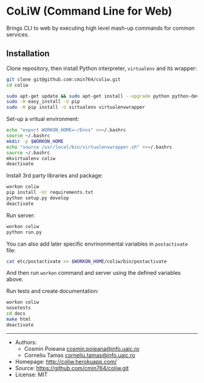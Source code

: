 # CoLiW (Command Line for Web)

Brings CLI to web by executing high level mash-up commands for common services.


## Installation

Clone repository, then install Python interpreter, `virtualenv` and its wrapper:
```bash
git clone git@github.com:cmin764/coliw.git
cd coliw

sudo apt-get update && sudo apt-get install --upgrade python python-dev python-setuptools
sudo -H easy_install -U pip
sudo -H pip install -U virtualenv virtualenvwrapper
```

Set-up a vritual environment:
```bash
echo "export WORKON_HOME=~/Envs" >>~/.bashrc
source ~/.bashrc
mkdir -p $WORKON_HOME
echo "source /usr/local/bin/virtualenvwrapper.sh" >>~/.bashrc
source ~/.bashrc
mkvirtualenv coliw
deactivate
```

Install 3rd party libraries and package:
```bash
workon coliw
pip install -Ur requirements.txt
python setup.py develop
deactivate
```

Run server:
```bash
workon coliw
python run.py
```

You can also add later specific envrinonmental variables in `postactivate` file:
```bash
cat etc/postactivate >> $WORKON_HOME/coliw/bin/postactivate
```
And then run `workon` command and server using the defined variables above.

Run tests and create documentation:
```bash
workon coliw
nosetests
cd docs
make html
deactivate
```


----

* Authors:
  + Cosmin Poieana <cosmin.poieana@info.uaic.ro>
  + Corneliu Tamas <corneliu.tamas@info.uaic.ro>
* Homepage: http://coliw.herokuapp.com/
* Source: https://github.com/cmin764/coliw.git
* License: MIT
